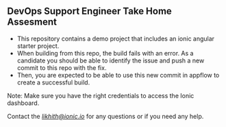 ## DevOps Support Engineer Take Home Assesment
* This repository contains a demo project that includes an ionic angular starter project. 
* When building from this repo, the build fails with an error. As a candidate you should be able to identify the issue and push a new commit to this repo with the fix. 
* Then, you are expected to be able to use this new commit in appflow to create a successful build. 


Note: Make sure you have the right credentials to access the Ionic dashboard. 


Contact the *likhith@ionic.io* for any questions or if you need any help. 
